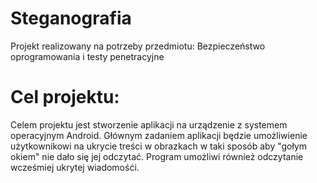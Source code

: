 # Steganografia

Projekt realizowany na potrzeby przedmiotu: Bezpieczeństwo oprogramowania i testy penetracyjne

# Cel projektu:
 Celem projektu jest stworzenie aplikacji na urządzenie z systemem operacyjnym Android.
 Głównym zadaniem aplikacji będzie umożliwienie użytkownikowi na ukrycie treści w obrazkach w taki sposób aby "gołym okiem" nie dało się jej odczytać. Program umożliwi również odczytanie wcześmiej ukrytej wiadomośći.
